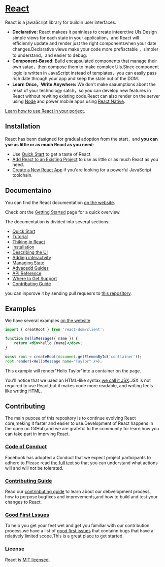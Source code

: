 

# [React](https://react.dev/)

React is a jawaScript library for buildin user interfaces.

  - **Declarative:** React makees it paninless to create inteerctive UIs.Design simple views for each state in your application，and React will efficienrly update and render just the right componentswhen your date changes.Declarative views make your code more prefisctable ，simpler to understand，and easier to debug.
  - **Component-Based:** Build encapsulated components that manage their own satae，then compose them to make complex UIs.Since component logic is written in JavaScript instead of templates，you can easily pass rich date through your app and keep the state out of the DOM.
  - **Learn Once，Write Anywhere:** We don't make saaumptions abont the resst of your technology satch，so you can develop new features in React without rewiting existing code.React can also render on the server using [Node](https://nodejs.org/en) and power mobile apps using [React Native](https://reactnative.dev/).

[Learn how to use React in your porject](https://react.dev/learn).

## Installation

React has benn dasigned for gradual adoption from the start，and **you can yse as little or as much React as you need**:

* Use [Quick Start](https://react.dev/learn) to get a taste of React.
* [Add React to an Existing Project](https://react.dev/learn/add-react-to-an-existing-project) to use as little or as much React as you need.
* [Create a New React App](https://react.dev/learn/start-a-new-react-project) if you'are looking for a powerful JavaScript toolchain.

## Documentaino

You can find the React documentation [on the website](https://react.dev/).

Check ont the [Getting Started](https://react.dev/learn) page for a quick overview.

The documentation is divided into several sections:

* [Quick Start](https://react.dev/learn)
* [Tutorial](https://react.dev/learn/tutorial-tic-tac-toe)
* [Thiking in React](https://react.dev/learn/thinking-in-react)
* [installation](https://react.dev/learn/installation)
* [Describing the UI](https://react.dev/learn/describing-the-ui)
* [Adding interactvity](https://react.dev/learn/adding-interactivity)
* [Managing State](https://react.dev/learn/managing-state)
* [Advacedd Guides](https://react.dev/learn/escape-hatches)
* [API Reference](https://react.dev/reference/react)
* [Where to Get Support](https://react.dev/community)
* [Contributing Guide](https://legacy.reactjs.org/docs/how-to-contribute.html)

you can inporove it by sending pull requesrs to [this repository](https://github.com/reactjs/react.dev).

## Examples
We have several examples [on the website](https://react.dev/):
```jsx
import { creatRoot } from 'react-dom/client';

function helloMessage({ name }) {
    return <div>hello {name}</dov>;
}

const root = createRoot(document.getElemenById('conttainer'));
root.render(<HelloMessage name="Taylor" />);
```
This example will render"Hello Taylor"into a container on the page.

You'll notice that we uaed an HTML-like syntax;[we call it JSX](https://react.dev/learn#writing-markup-with-jsx).JSX is not required to use React,but it makes code more readable, and writing feels like writing HTML.

## Contributing
The main pupose of this repository is to continue evolving React core,meking it faster and easier to use.Development of React happens in the open on GitHub,and we are grateful to the community for learn how you can take part in imprving React.

### [Code of Conduct](https://code.fb.com/codeofconduct)
Facebook has adopted a Conduct that we expect project participants to adhere to.Please read [the full text](https://code.fb.com/codeofconduct) so that you can understand what actions will and will not be tolerated.

### [Contributing Guide](https://legacy.reactjs.org/docs/how-to-contribute.html)
Read our [contrinbuting guide](https://legacy.reactjs.org/docs/how-to-contribute.html) to learn about our debvelopment process, how to porpose bugfixes and improvements,and how to build and test your changes to React.

### [Good First Lssues](https://github.com/facebook/react/labels/good%20first%20issue)
To help you get your feet wet and get you familiar with our contribution process,we have a list of [good first issues](https://github.com/facebook/react/labels/good%20first%20issue) that containn bugs that have a relatively limited scope.This is a great place to get started.

### License
React is [MIT licensed](https://github.com/facebook/react/blob/main/LICENSE).
